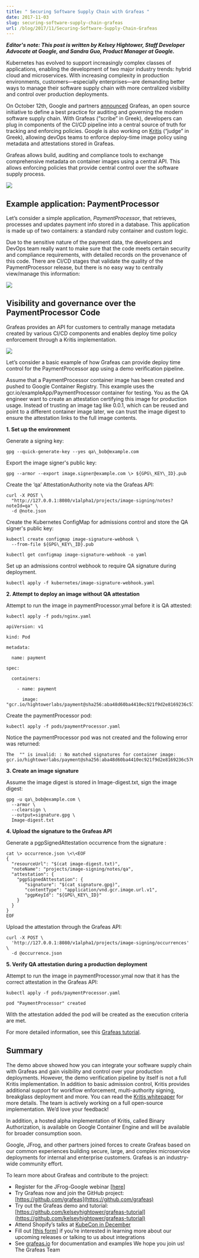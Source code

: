 ```yaml
---
title: " Securing Software Supply Chain with Grafeas "
date: 2017-11-03
slug: securing-software-supply-chain-grafeas
url: /blog/2017/11/Securing-Software-Supply-Chain-Grafeas
---
```

 **_Editor's note: This post is written by Kelsey Hightower, Staff Developer Advocate at Google, and Sandra Guo, Product Manager at Google._**  

Kubernetes has evolved to support increasingly complex classes of applications, enabling the development of two major industry trends: hybrid cloud and microservices. With increasing complexity in production environments, customers—especially enterprises—are demanding better ways to manage their software supply chain with more centralized visibility and control over production deployments.  

On October 12th, Google and partners [announced](https://cloudplatform.googleblog.com/2017/10/introducing-grafeas-open-source-api-.html) Grafeas, an open source initiative to define a best practice for auditing and governing the modern software supply chain. With Grafeas (“scribe” in Greek), developers can plug in components of the CI/CD pipeline into a central source of truth for tracking and enforcing policies. Google is also working on [Kritis](https://github.com/Grafeas/Grafeas/blob/master/case-studies/binary-authorization.md) (“judge” in Greek), allowing devOps teams to enforce deploy-time image policy using metadata and attestations stored in Grafeas.  

Grafeas allows build, auditing and compliance tools to exchange comprehensive metadata on container images using a central API. This allows enforcing policies that provide central control over the software supply process.  


[![](https://2.bp.blogspot.com/-TDD4slMA7gg/WfzDeKVLr2I/AAAAAAAAAGw/dhfWOrCMdmogSNhGr5RrA2ovr02K5nn8ACK4BGAYYCw/s400/Screen%2BShot%2B2017-11-03%2Bat%2B12.28.13%2BPM.png)](http://2.bp.blogspot.com/-TDD4slMA7gg/WfzDeKVLr2I/AAAAAAAAAGw/dhfWOrCMdmogSNhGr5RrA2ovr02K5nn8ACK4BGAYYCw/s1600/Screen%2BShot%2B2017-11-03%2Bat%2B12.28.13%2BPM.png)  


## Example application: PaymentProcessor

Let’s consider a simple application, _PaymentProcessor_, that retrieves, processes and updates payment info stored in a database. This application is made up of two containers: a standard ruby container and custom logic.  


Due to the sensitive nature of the payment data, the developers and DevOps team really want to make sure that the code meets certain security and compliance requirements, with detailed records on the provenance of this code. There are CI/CD stages that validate the quality of the PaymentProcessor release, but there is no easy way to centrally view/manage this information:


[![](https://1.bp.blogspot.com/-WeI6zpGd42A/WfzDkkIonFI/AAAAAAAAAG4/wKUaNaXYvaQ-an9p4_9T9J3EQB_zHkRXwCK4BGAYYCw/s1600/Screen%2BShot%2B2017-11-03%2Bat%2B12.28.23%2BPM.png)](http://1.bp.blogspot.com/-WeI6zpGd42A/WfzDkkIonFI/AAAAAAAAAG4/wKUaNaXYvaQ-an9p4_9T9J3EQB_zHkRXwCK4BGAYYCw/s1600/Screen%2BShot%2B2017-11-03%2Bat%2B12.28.23%2BPM.png)  


## Visibility and governance over the PaymentProcessor Code
Grafeas provides an API for customers to centrally manage metadata created by various CI/CD components and enables deploy time policy enforcement through a Kritis implementation.  

[![](https://4.bp.blogspot.com/-SRMfm5z606M/WfzDpHqlz-I/AAAAAAAAAHA/y2suaInhr9E0hU0u78PacBT_kZj2D7DKgCK4BGAYYCw/s1600/Screen%2BShot%2B2017-11-03%2Bat%2B12.28.34%2BPM.png)](http://4.bp.blogspot.com/-SRMfm5z606M/WfzDpHqlz-I/AAAAAAAAAHA/y2suaInhr9E0hU0u78PacBT_kZj2D7DKgCK4BGAYYCw/s1600/Screen%2BShot%2B2017-11-03%2Bat%2B12.28.34%2BPM.png)  


Let’s consider a basic example of how Grafeas can provide deploy time control for the PaymentProcessor app using a demo verification pipeline.  

Assume that a PaymentProcessor container image has been created and pushed to Google Container Registry. This example uses the gcr.io/exampleApp/PaymentProcessor container for testing. You as the QA engineer want to create an attestation certifying this image for production usage. Instead of trusting an image tag like 0.0.1, which can be reused and point to a different container image later, we can trust the image digest to ensure the attestation links to the full image contents.



**1. Set up the environment**


Generate a signing key:  



```
gpg --quick-generate-key --yes qa\_bob@example.com
 ```


Export the image signer's public key:  



```
gpg --armor --export image.signer@example.com \> ${GPG\_KEY\_ID}.pub
 ```


Create the ‘qa’ AttestationAuthority note via the Grafeas API:  



```
curl -X POST \  
  "http://127.0.0.1:8080/v1alpha1/projects/image-signing/notes?noteId=qa" \  
  -d @note.json
 ```


Create the Kubernetes ConfigMap for admissions control and store the QA signer's public key:  



```
kubectl create configmap image-signature-webhook \  
  --from-file ${GPG\_KEY\_ID}.pub

kubectl get configmap image-signature-webhook -o yaml
 ```


Set up an admissions control webhook to require QA signature during deployment.




```
kubectl apply -f kubernetes/image-signature-webhook.yaml
 ```





**2. Attempt to deploy an image without QA attestation**  

Attempt to run the image in paymentProcessor.ymal before it is QA attested:  



```
kubectl apply -f pods/nginx.yaml

apiVersion: v1

kind: Pod

metadata:

  name: payment

spec:

  containers:

    - name: payment

      image: "gcr.io/hightowerlabs/payment@sha256:aba48d60ba4410ec921f9d2e8169236c57660d121f9430dc9758d754eec8f887"
 ```


Create the paymentProcessor pod:  



```
kubectl apply -f pods/paymentProcessor.yaml
 ```


Notice the paymentProcessor pod was not created and the following error was returned:  



```
The  "" is invalid: : No matched signatures for container image: gcr.io/hightowerlabs/payment@sha256:aba48d60ba4410ec921f9d2e8169236c57660d121f9430dc9758d754eec8f887
 ```


**3. Create an image signature**  

Assume the image digest is stored in Image-digest.txt, sign the image digest:  



```
gpg -u qa\_bob@example.com \  
  --armor \  
  --clearsign \  
  --output=signature.gpg \  
  Image-digest.txt
 ```



**4. Upload the signature to the Grafeas API**  

Generate a pgpSignedAttestation occurrence from the signature :




```
cat \> occurrence.json \<\<EOF  
{  
  "resourceUrl": "$(cat image-digest.txt)",  
  "noteName": "projects/image-signing/notes/qa",  
  "attestation": {  
    "pgpSignedAttestation": {  
       "signature": "$(cat signature.gpg)",  
       "contentType": "application/vnd.gcr.image.url.v1",  
       "pgpKeyId": "${GPG\_KEY\_ID}"  
    }  
  }  
}  
EOF
 ```


Upload the attestation through the Grafeas API:




```
curl -X POST \  
  'http://127.0.0.1:8080/v1alpha1/projects/image-signing/occurrences' \  
  -d @occurrence.json
 ```



**5. Verify QA attestation during a production deployment**    

Attempt to run the image in paymentProcessor.ymal now that it has the correct attestation in the Grafeas API:  



```
kubectl apply -f pods/paymentProcessor.yaml

pod "PaymentProcessor" created
 ```


With the attestation added the pod will be created as the execution criteria are met.  

For more detailed information, see this [Grafeas tutorial](https://github.com/kelseyhightower/grafeas-tutorial).



## Summary
The demo above showed how you can integrate your software supply chain with Grafeas and gain visibility and control over your production deployments. However, the demo verification pipeline by itself is not a full Kritis implementation. In addition to basic admission control, Kritis provides additional support for workflow enforcement, multi-authority signing, breakglass deployment and more. You can read the [Kritis whitepaper](https://github.com/Grafeas/Grafeas/blob/master/case-studies/binary-authorization.md) for more details. The team is actively working on a full open-source implementation. We’d love your feedback!  

In addition, a hosted alpha implementation of Kritis, called Binary Authorization, is available on Google Container Engine and will be available for broader consumption soon.  

Google, JFrog, and other partners joined forces to create Grafeas based on our common experiences building secure, large, and complex microservice deployments for internal and enterprise customers. Grafeas is an industry-wide community effort.  

To learn more about Grafeas and contribute to the project:  

- Register for the JFrog-Google webinar [[here](https://leap.jfrog.com/WN2017-ImplementingaSingleSourceofTruthinaHybridCloudWorld_RegistrationPage.html)]
- Try Grafeas now and join the GitHub project: [https://github.com/grafeas](https://github.com/grafeas)
- Try out the Grafeas demo and tutorial: [https://github.com/kelseyhightower/grafeas-tutorial](https://github.com/kelseyhightower/grafeas-tutorial)
- Attend Shopify’s talks at [KubeCon in December](https://kccncna17.sched.com/event/CU83/securing-shopifys-paas-on-gke-i-jonathan-pulsifer-shopify)
- Fill out [[this form](https://docs.google.com/forms/d/e/1FAIpQLSdr8kDTkAkml5f9TW_kzz06C0s0QuV_sWYzHC7NM90F5CZ2bQ/viewform)] if you’re interested in learning more about our upcoming releases or talking to us about integrations
- See [grafeas.io](https://grafeas.io/) for documentation and examples
We hope you join us!  
The Grafeas Team
